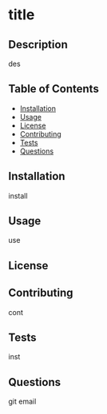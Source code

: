 # title

## Description
des

## Table of Contents
- [Installation](#installation)
- [Usage](#usage)
- [License](#license)
- [Contributing](#contributing)
- [Tests](#tests)
- [Questions](#questions)

## Installation
install

## Usage
use

## License


## Contributing
cont

## Tests
inst

## Questions
git
email

